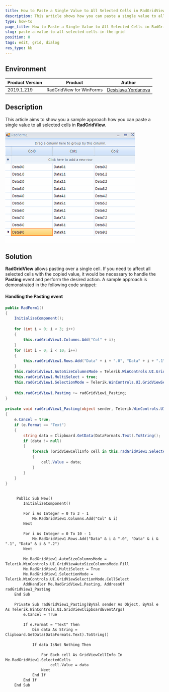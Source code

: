 ```yaml
---
title: How to Paste a Single Value to All Selected Cells in RadGridView
description: This article shows how you can paste a single value to all selected cells in RadGridView.
type: how-to
page_title: How to Paste a Single Value to All Selected Cells in RadGridView
slug: paste-a-value-to-all-selected-cells-in-the-grid
position: 0
tags: edit, grid, dialog
res_type: kb
---
```


## Environment
 
|Product Version|Product|Author|
|----|----|----|
|2019.1.219|RadGridView for WinForms|[Desislava Yordanova](https://www.telerik.com/blogs/author/desislava-yordanova)|
 

## Description

This article aims to show you a sample approach how you can paste a single value to all selected cells in **RadGridView**.
 
![paste-a-value-to-all-selected-cells-in-the-grid](images/paste-a-value-to-all-selected-cells-in-the-grid.gif)

## Solution 

**RadGridView** allows pasting over a single cell. If you need to affect all selected cells with the copied value, it would be necessary to handle the **Pasting** event and perform the desired action. A sample approach is demonstrated in the following code snippet:


#### Handling the Pasting event

````C#
public RadForm1()
{
    InitializeComponent();
 
    for (int i = 0; i < 3; i++)
    {
        this.radGridView1.Columns.Add("Col" + i);
    }
    for (int i = 0; i < 10; i++)
    {
        this.radGridView1.Rows.Add("Data" + i + ".0", "Data" + i + ".1", "Data" + i + ".2");
    }
    this.radGridView1.AutoSizeColumnsMode = Telerik.WinControls.UI.GridViewAutoSizeColumnsMode.Fill;
    this.radGridView1.MultiSelect = true;
    this.radGridView1.SelectionMode = Telerik.WinControls.UI.GridViewSelectionMode.CellSelect;
 
    this.radGridView1.Pasting += radGridView1_Pasting;
}
 
private void radGridView1_Pasting(object sender, Telerik.WinControls.UI.GridViewClipboardEventArgs e)
{
    e.Cancel = true;
    if (e.Format == "Text")
    {
        string data = Clipboard.GetData(DataFormats.Text).ToString();
        if (data != null)
        {
            foreach (GridViewCellInfo cell in this.radGridView1.SelectedCells)
            {
                cell.Value = data;
            }
        }
    }
}
       
````
````VB.NET
     Public Sub New()
        InitializeComponent()

        For i As Integer = 0 To 3 - 1
            Me.RadGridView1.Columns.Add("Col" & i)
        Next

        For i As Integer = 0 To 10 - 1
            Me.RadGridView1.Rows.Add("Data" & i & ".0", "Data" & i & ".1", "Data" & i & ".2")
        Next

        Me.RadGridView1.AutoSizeColumnsMode = Telerik.WinControls.UI.GridViewAutoSizeColumnsMode.Fill
        Me.RadGridView1.MultiSelect = True
        Me.RadGridView1.SelectionMode = Telerik.WinControls.UI.GridViewSelectionMode.CellSelect
        AddHandler Me.RadGridView1.Pasting, AddressOf radGridView1_Pasting
    End Sub

    Private Sub radGridView1_Pasting(ByVal sender As Object, ByVal e As Telerik.WinControls.UI.GridViewClipboardEventArgs)
        e.Cancel = True

        If e.Format = "Text" Then
            Dim data As String = Clipboard.GetData(DataFormats.Text).ToString()

            If data IsNot Nothing Then

                For Each cell As GridViewCellInfo In Me.RadGridView1.SelectedCells
                    cell.Value = data
                Next
            End If
        End If
    End Sub     

````
 

